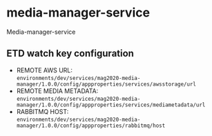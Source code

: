 # media-manager-service
Media-manager-service

## ETD watch key configuration
* REMOTE AWS URL:  
    ```environments/dev/services/mag2020-media-manager/1.0.0/config/appproperties/services/awsstorage/url```
* REMOTE MEDIA METADATA:  
    ```environments/dev/services/mag2020-media-manager/1.0.0/config/appproperties/services/mediametadata/url```
* RABBITMQ HOST:  
    ``environments/dev/services/mag2020-media-manager/1.0.0/config/appproperties/rabbitmq/host``